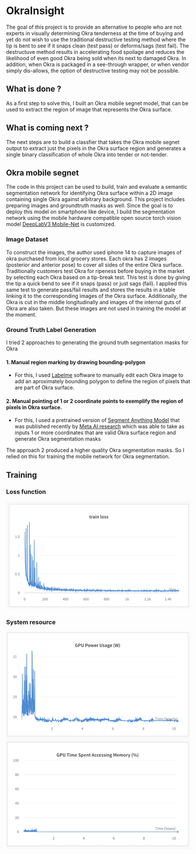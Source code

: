 # OkraInsight
The goal of this project is to provide an alternative to people who are not experts in visually determining Okra tenderness at the time of buying and yet do not wish to use the traditional destructive testing method where the tip is bent to see if it snaps clean (test pass) or deforms/sags (test fail). The destructuve method results in accelerating food spoilage and reduces the likelihood of even good Okra being sold when its next to damaged Okra. In addition, when Okra is packaged in a see-through wrapper, or when vendor simply dis-allows, the option of destructive testing may not be possible.  


## What is done ?
As a first step to solve this, I built an Okra mobile segnet model, that can be used to extract the region of image that represents the Okra surface. 

## What is coming next ?
The next steps are to build a classfier that takes the Okra mobile segnet output to extract just the pixels in the Okra surface region and generates a single binary classification of whole Okra into tender or not-tender.


## Okra mobile segnet
The code in this project can be used to build, train and evaluate a semantic segmentation network for identifying Okra surface within a 2D image containing single Okra against arbitrary background. This project includes preparing images and groundtruth masks as well. Since the goal is to deploy this model on smartphone like device, I build the segmentation network using the mobile hardware compatible open source torch vision model [<u>DeepLabV3 Mobile-Net</u>][DeepLabV3Website] is customized. 

### Image Dataset
To construct the images, the author used iphone 14 to capture images of okra purchased from local grocery stores. Each okra has 2 images (posterior and anterior pose) to cover all sides of the entire Okra surface. Traditionally customers test Okra for ripeness before buying in the market by selecting each Okra based on a tip-break test. This test is done by giving the tip a quick bend to see if it snaps (pass) or just sags (fail). I applied this same test to generate pass/fail results and stores the results in a table linking it to the corresponding images of the Okra surface. Additionally, the Okra is cut in the middle longitudinally and images of the internal guts of Okra are also taken. But these images are not used in training the model at the moment. 

### Ground Truth Label Generation
I tried 2 approaches to generating the ground truth segmentation masks for Okra

#### 1. Manual region marking by drawing bounding-polygon 
- For this, I used [<u>Labelme</u>][LabelmeWebsite] software to manually edit each Okra image to add an aproximately bounding polygon to define the region of pixels that are part of Okra surface. 

#### 2. Manual pointing of 1 or 2 coordinate points to exemplify the region of pixels in Okra surface. 

- For this, I used a pretrained version of [<u>Segment Anything Model</u>][SAMGithub] that was published recently by [<u>Meta AI research</u>][SAMWebsite] which was able to take as inputs 1 or more coordinates that are valid Okra surface region and generate Okra segmentation masks

The approach 2 produced a higher quality Okra segmentation masks. So I relied on this for training the mobile network for Okra segmentation.


## Training
### Loss function
![training loss ](./__artifacts/training_loss_function.png)

### System resource
![training loss ](./__artifacts/gpu_usage.png)

[DeepLabV3Website]: <https://github.com/pytorch/vision/tree/main/references/segmentation> "example text"
[SAMGithub]: <https://github.com/facebookresearch/segment-anything>
[SAMWebsite]: <https://ai.meta.com/research/publications/segment-anything/>
[LabelmeWebsite]: <http://labelme.csail.mit.edu/guidelines.html>
